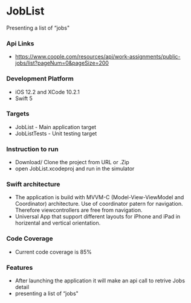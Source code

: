# JobList
Presenting a list of “jobs" 

### Api Links
- https://www.coople.com/resources/api/work-assignments/public-jobs/list?pageNum=0&pageSize=200

### Development Platform
- iOS 12.2 and XCode 10.2.1
- Swift 5

### Targets
- JobList - Main application target
- JobListTests - Unit testing target

### Instruction to run
- Download/ Clone the project from URL or .Zip
- open JobList.xcodeproj and run in the simulator

### Swift architecture
- The application is build with MVVM-C (Model-View-ViewModel and Coordinator) architecture. Use of coordinator patern for navigation. Therefore viewcontrollers are free from navigation. 
- Universal App that support different layouts for iPhone and iPad in horizental and vertical orientation.

### Code Coverage
- Current code coverage is 85%

### Features
- After launching the application it will make an api call to retrive Jobs detail
- presenting a list of “jobs" 
